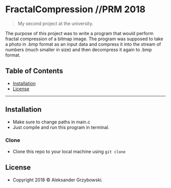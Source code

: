 # FractalCompression //PRM 2018
> My second project at the university.
 
The purpose of this project was to write a program that would perform fractal compression of a bitmap image. The program was supposed to take a photo in .bmp format as an input data and compress it into the stream of numbers (much smaller in size) and then decompress it again to .bmp format.

## Table of Contents

- [Installation](#installation)
- [License](#license)

---

## Installation

- Make sure to change paths in main.c
- Just compile and run this program in terminal.

### Clone

- Clone this repo to your local machine using `git clone`

## License

- Copyright 2018 © Aleksander Grzybowski.
